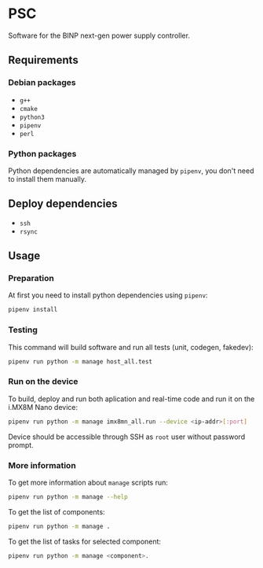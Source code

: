 # PSC

Software for the BINP next-gen power supply controller.

## Requirements

### Debian packages

+ `g++`
+ `cmake`
+ `python3`
+ `pipenv`
+ `perl`

### Python packages

Python dependencies are automatically managed by `pipenv`, you don't need to install them manually.

## Deploy dependencies

+ `ssh`
+ `rsync`

## Usage

### Preparation

At first you need to install python dependencies using `pipenv`:

```bash
pipenv install
```

### Testing

This command will build software and run all tests (unit, codegen, fakedev):

```bash
pipenv run python -m manage host_all.test
```

### Run on the device

To build, deploy and run both aplication and real-time code and run it on the i.MX8M Nano device:

```bash
pipenv run python -m manage imx8mn_all.run --device <ip-addr>[:port]
```

Device should be accessible through SSH as `root` user without password prompt.

### More information

To get more information about `manage` scripts run:

```bash
pipenv run python -m manage --help
```

To get the list of components:

```bash
pipenv run python -m manage .
```

To get the list of tasks for selected component:

```bash
pipenv run python -m manage <component>.
```
